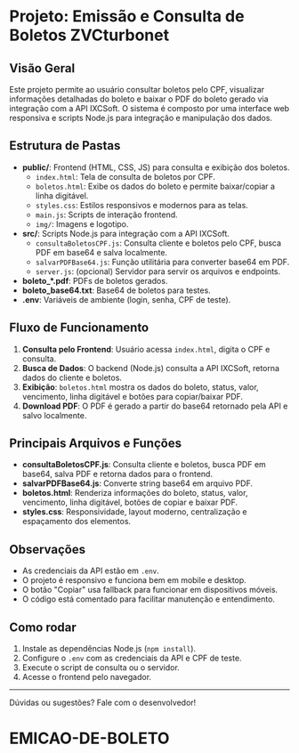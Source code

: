# Projeto: Emissão e Consulta de Boletos ZVCturbonet

## Visão Geral
Este projeto permite ao usuário consultar boletos pelo CPF, visualizar informações detalhadas do boleto e baixar o PDF do boleto gerado via integração com a API IXCSoft. O sistema é composto por uma interface web responsiva e scripts Node.js para integração e manipulação dos dados.

## Estrutura de Pastas
- **public/**: Frontend (HTML, CSS, JS) para consulta e exibição dos boletos.
  - `index.html`: Tela de consulta de boletos por CPF.
  - `boletos.html`: Exibe os dados do boleto e permite baixar/copiar a linha digitável.
  - `styles.css`: Estilos responsivos e modernos para as telas.
  - `main.js`: Scripts de interação frontend.
  - `img/`: Imagens e logotipo.
- **src/**: Scripts Node.js para integração com a API IXCSoft.
  - `consultaBoletosCPF.js`: Consulta cliente e boletos pelo CPF, busca PDF em base64 e salva localmente.
  - `salvarPDFBase64.js`: Função utilitária para converter base64 em PDF.
  - `server.js`: (opcional) Servidor para servir os arquivos e endpoints.
- **boleto_*.pdf**: PDFs de boletos gerados.
- **boleto_base64.txt**: Base64 de boletos para testes.
- **.env**: Variáveis de ambiente (login, senha, CPF de teste).

## Fluxo de Funcionamento
1. **Consulta pelo Frontend**: Usuário acessa `index.html`, digita o CPF e consulta.
2. **Busca de Dados**: O backend (Node.js) consulta a API IXCSoft, retorna dados do cliente e boletos.
3. **Exibição**: `boletos.html` mostra os dados do boleto, status, valor, vencimento, linha digitável e botões para copiar/baixar PDF.
4. **Download PDF**: O PDF é gerado a partir do base64 retornado pela API e salvo localmente.

## Principais Arquivos e Funções
- **consultaBoletosCPF.js**: Consulta cliente e boletos, busca PDF em base64, salva PDF e retorna dados para o frontend.
- **salvarPDFBase64.js**: Converte string base64 em arquivo PDF.
- **boletos.html**: Renderiza informações do boleto, status, valor, vencimento, linha digitável, botões de copiar e baixar PDF.
- **styles.css**: Responsividade, layout moderno, centralização e espaçamento dos elementos.

## Observações
- As credenciais da API estão em `.env`.
- O projeto é responsivo e funciona bem em mobile e desktop.
- O botão "Copiar" usa fallback para funcionar em dispositivos móveis.
- O código está comentado para facilitar manutenção e entendimento.

## Como rodar
1. Instale as dependências Node.js (`npm install`).
2. Configure o `.env` com as credenciais da API e CPF de teste.
3. Execute o script de consulta ou o servidor.
4. Acesse o frontend pelo navegador.

---

Dúvidas ou sugestões? Fale com o desenvolvedor!
# EMICAO-DE-BOLETO
